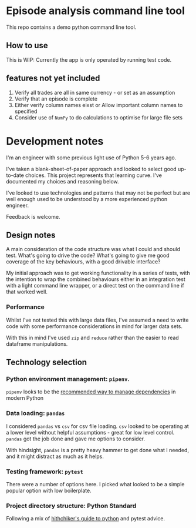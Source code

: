 # Episode analysis command line tool

This repo contains a demo python command line tool.
 

## How to use 

This is WIP: Currently the app is only operated by running test code.

## features not yet included
1. Verify all trades are all in same currency - or set as an assumption
2. Verify that an episode is complete 
3. Either verify column names eixst or Allow important column names to specified
4. Consider use of `NumPy` to do calculations to optimise for large file sets  

# Development notes

I'm an engineer with some previous light use of Python 5-6 years ago. 

I've taken a blank-sheet-of-paper approach and looked to select good up-to-date 
choices. This project represents that learning curve. I've documented my choices
and reasoning below.

I've looked to use technologies and patterns that may not be perfect but are
well enough used to be understood by a more experienced python engineer. 

Feedback is welcome. 

## Design notes
A main consideration of the code structure was what I could and should test.
What's going to drive the code? What's going to give me good coverage of the 
key behaviours, with a good drivable interface?

My initial approach was to get working functionality in a series of tests, 
with the intention to wrap the combined behaviours either in an integration
test with a light command line wrapper, or a direct test on the command line
if that worked well.

### Performance

Whilst I've not tested this with large data files, I've assumed a need to
write code with some performance considerations in mind for larger data sets. 

With this in mind I've used `zip` and `reduce` rather than the easier to read
dataframe manipulations.

## Technology selection

### Python environment management: `pipenv`. 
   
   `pipenv` looks to be the [recommended way to manage dependencies](https://packaging.python.org/tutorials/managing-dependencies/#managing-dependencies) in modern Python  
   
### Data loading: `pandas` 
   
I considered `pandas` vs `csv` for csv file loading. 
   `csv` looked to be operating at a lower level without helpful assumptions - great for low level control.
   `pandas` got the job done and gave me options to consider.
      
   With hindsight, `pandas` is a pretty heavy hammer to get done what I needed, 
   and it might distract as much as it helps. 
   
### Testing framework: `pytest`
   
There were a number of options here. I picked what looked to be a 
   simple popular option with low boilerplate.  

### Project directory structure: Python Standard 
   
Following a mix of [hithchiker's guide to python](https://docs.python-guide.org/writing/structure/#structure-of-the-repository) 
   and pytest advice. 
